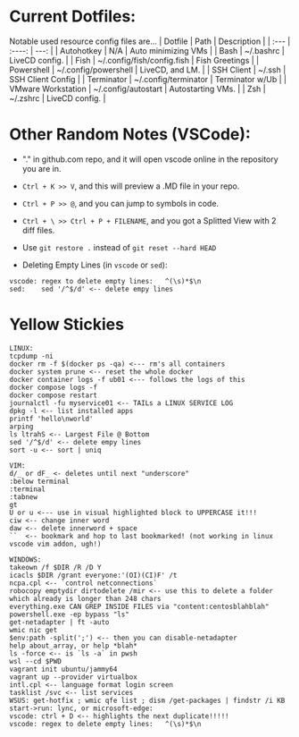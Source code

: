 # Current Dotfiles:
Notable used resource config files are...
| Dotfile                      | Path                  | Description         |
| :---                         |    :----:             |          ---:       |
| Autohotkey                   | N/A                   | Auto minimizing VMs |
| Bash                         | ~/.bashrc             | LiveCD config.      |
| Fish                         | ~/.config/fish/config.fish        | Fish Greetings | 
| Powershell                   | ~/.config/powershell  | LiveCD, and LM.     |
| SSH Client  | ~/.ssh                | SSH Client Config   |
| Terminator                   | ~/.config/terminator  | Terminator w/Ub     |
| VMware Workstation | ~/.config/autostart   | Autostarting VMs.  |
| Zsh                          | ~/.zshrc              | LiveCD config.      |


# Other Random Notes (VSCode):
* "." in github.com repo, and it will open vscode online in the repository you are in.

* ```Ctrl + K >> V```, and this will preview a .MD file in your repo.

* ```Ctrl + P >> @```, and you can jump to symbols in code.

* ```Ctrl + \ >> Ctrl + P + FILENAME```, and you got a Splitted View with 2 diff files.

* Use ```git restore .``` instead of ```git reset --hard HEAD```

* Deleting Empty Lines (in ```vscode``` or ```sed```):
```
vscode: regex to delete empty lines:   ^(\s)*$\n
sed:    sed '/^$/d' <-- delete empy lines
```

# Yellow Stickies
```
LINUX:
tcpdump -ni
docker rm -f $(docker ps -qa) <--- rm's all containers
docker system prune <-- reset the whole docker
docker container logs -f ub01 <--- follows the logs of this
docker compose logs -f
docker compose restart
journalctl -fu myservice01 <-- TAILs a LINUX SERVICE LOG
dpkg -l <-- list installed apps
printf 'hello\nworld'
arping
ls ltrahS <-- Largest File @ Bottom
sed '/^$/d' <-- delete empy lines
sort -u <-- sort | uniq

VIM:
d/_ or dF_ <- deletes until next "underscore"
:below terminal
:terminal
:tabnew
gt
U or u <--- use in visual highlighted block to UPPERCASE it!!!
ciw <-- change inner word
daw <-- delete innerword + space
``  <-- bookmark and hop to last bookmarked! (not working in linux vscode vim addon, ugh!)

WINDOWS:
takeown /f $DIR /R /D Y
icacls $DIR /grant everyone:'(OI)(CI)F' /t
ncpa.cpl <-- `control netconnections`
robocopy emptydir dirtodelete /mir <-- use this to delete a folder which already is longer than 248 chars
everything.exe CAN GREP INSIDE FILES via "content:centosblahblah"
powershell.exe -ep bypass "ls"
get-netadapter | ft -auto
wmic nic get
$env:path -split(';') <-- then you can disable-netadapter
help about_array, or help *blah*
ls -force <-- is `ls -a` in pwsh
wsl --cd $PWD
vagrant init ubuntu/jammy64
vagrant up --provider virtualbox
intl.cpl <-- language format login screen
tasklist /svc <-- list services
WSUS: get-hotfix ; wmic qfe list ; dism /get-packages | findstr /i KB
start->run: lync, or microsoft-edge:
vscode: ctrl + D <-- highlights the next duplicate!!!!!
vscode: regex to delete empty lines:   ^(\s)*$\n

```